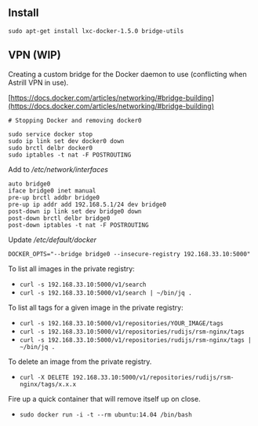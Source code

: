 ## Install

    sudo apt-get install lxc-docker-1.5.0 bridge-utils

## VPN (WIP)

Creating a custom bridge for the Docker daemon to use (conflicting when Astrill VPN in use).

[https://docs.docker.com/articles/networking/#bridge-building](https://docs.docker.com/articles/networking/#bridge-building)

    # Stopping Docker and removing docker0

    sudo service docker stop
    sudo ip link set dev docker0 down
    sudo brctl delbr docker0
    sudo iptables -t nat -F POSTROUTING


Add to */etc/network/interfaces*

    auto bridge0
    iface bridge0 inet manual
    pre-up brctl addbr bridge0
    pre-up ip addr add 192.168.5.1/24 dev bridge0
    post-down ip link set dev bridge0 down
    post-down brctl delbr bridge0
    post-down iptables -t nat -F POSTROUTING

Update */etc/default/docker*

    DOCKER_OPTS="--bridge bridge0 --insecure-registry 192.168.33.10:5000"

To list all images in the private registry:

- `curl -s 192.168.33.10:5000/v1/search`
- `curl -s 192.168.33.10:5000/v1/search | ~/bin/jq .`

To list all tags for a given image in the private registry:

- `curl -s 192.168.33.10:5000/v1/repositories/YOUR_IMAGE/tags`
- `curl -s 192.168.33.10:5000/v1/repositories/rudijs/rsm-nginx/tags`
- `curl -s 192.168.33.10:5000/v1/repositories/rudijs/rsm-nginx/tags | ~/bin/jq .`

To delete an image from the private registry.

- `curl -X DELETE 192.168.33.10:5000/v1/repositories/rudijs/rsm-nginx/tags/x.x.x`

Fire up a quick container that will remove itself up on close.

- `sudo docker run -i -t --rm ubuntu:14.04 /bin/bash`

